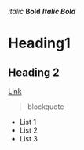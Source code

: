 *italic*
**Bold**
***Italic Bold***
# Heading1
## Heading 2
[Link](https://dan248lee.github.io/cs15l-lab-reports/)
>blockquote

- List 1
- List 2
- List 3

